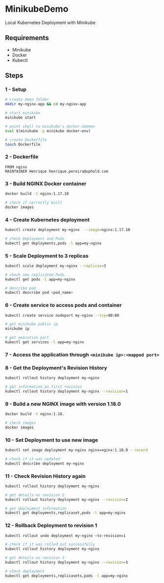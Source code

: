 # MinikubeDemo
Local Kubernetes Deployment with Minikube

## Requirements
- Minikube
- Docker
- Kubectl

## Steps

### 1 - Setup
```bash
# create demo folder
mkdir my-nginx-app && cd my-nginx-app

# start minikube
minikube start

# point shell to minikube's docker-daemon
eval $(minikube -p minikube docker-env)

# create Dockerfile
touch Dockerfile
```

### 2 - Dockerfile
```
FROM nginx
MAINTAINER Henrique henrique.pereira@uphold.com    
```

### 3 - Build NGINX Docker container
```bash
docker build -t nginx:1.17.10 

# check if correctly built
docker images
```

### 4 - Create Kubernetes deployment
```bash
kubectl create deployment my-nginx  --image=nginx:1.17.10

# check Deployment and Pods
kubectl get deployments,pods -l app=my-nginx
```

### 5 - Scale Deployment to 3 replicas
```bash
kubectl scale deployment my-nginx --replicas=3 

# check new replicated Pods
kubectl get pods -l app=my-nginx

# describe pod
kubectl describe pod <pod_name>
```

### 6 - Create service to access pods and container
```bash
kubectl create service nodeport my-nginx --tcp=80:80

# get minikube public ip
minikube ip

# get execution port
kubectl get services -l app=my-nginx 
```

### 7 - Access the application through `<minikube ip>:<mapped port>`

### 8 - Get the Deployment's Revision History
```bash
kubectl rollout history deployment my-nginx 

# get information on first revision
kubectl rollout history deployment my-nginx --revision=1
```

### 9 - Build a new NGINX image with version 1.18.0
```bash
docker build -t nginx:1.18.

# check images
docker images
```

### 10 - Set Deployment to use new image
```bash
kubectl set image deployment my-nginx nginx=nginx:1.18.0 --record

# check if it was updated
kubectl describe deployment my-nginx
```

### 11 - Check Revision History again
```bash
kubectl rollout history deployment my-nginx 

# get details on revision 2
kubectl rollout history deployment my-nginx --revision=2 

# get deployment information
kubectl get deployments,replicaset,pods -l app=my-nginx
```

### 12 - Rollback Deployment to revision 1
```bash
kubectl rollout undo deployment my-nginx –to-revision=1

# check if it was rolled out successfully
kubectl rollout history deployment my-nginx

# get details on revision 3
kubectl rollout history deployment my-nginx --revision=3

# check deployment
kubectl get deployments,replicasets,pods -l app=my-nginx
```
